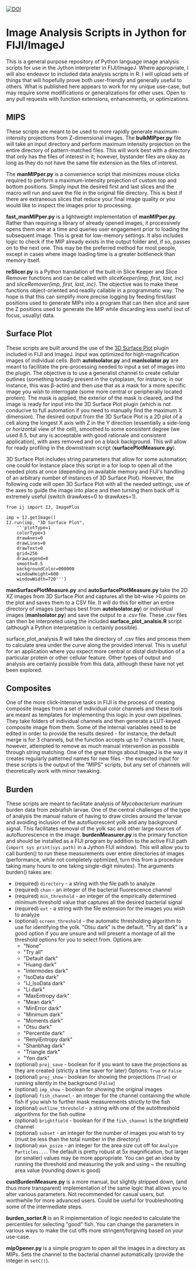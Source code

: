 [![DOI](https://zenodo.org/badge/521425912.svg)](https://zenodo.org/badge/latestdoi/521425912)

# Image Analysis Scripts in Jython for FIJI/ImageJ

This is a general purpose repository of Python language image analysis scripts for use in the Jython interpreter in FIJI/ImageJ. Where appropriate, I will also endeavor to included data analysis scripts in R. I will upload sets of things that will hopefully prove both user-friendly and generally useful to others. What is published here appears to work for my unique use-case, but may require some modifications or generalizations for other uses. Open to any pull requests with function extensions, enhancements, or optimizations.

## MIPS

These scripts are meant to be used to more rapidly generate maximum-intensity projections from Z-dimensional images. The __bulkMIPper.py__ file will take an input directory and perform maximum intensity projection on the entire directory of pattern-matched files. This will work best with a directory that only has the files of interest in it; however, bystander files are okay as long as they do not have the same file extension as the files of interest.

The __manMIPper.py__ is a convenience script that minimizes mouse clicks required to perform a maximum-intensity projection of custom top and bottom positions. Simply input the desired first and last slices and the macro will run and save the file in the original file directory. This is best if there are extraneous slices that reduce your final image quality or you would like to inspect the images prior to processing.

__fast_manMIPper.py__ is a lightweight implementation of __manMIPper.py__. Rather than requiring a library of already opened images, it processively opens them one at a time and queries user engagement prior to loading the subsequent image. This is great for low-memory settings. It also includes logic to check if the MIP already exists in the output folder and, if so, passes on to the next one. This may be the preferred method for most people, except in cases where image loading time is a greater bottleneck than memory itself.

__reSlicer.py__ is a Python translation of the built-in Slice Keeper and Slice Remover functions and can be called with _sliceKeeper(imp, first, last, inc)_ and _sliceRemover(imp, first, last, inc)_. The objective was to make these functions object-oriented and readily callable in a programmatic way. The hope is that this can simplify more precise logging by feeding first/last positions used to generate MIPs into a program that can then slice and save the Z positions used to generate the MIP while discarding less useful (out of focus, usually) data.

## Surface Plot

These scripts are built around the use of the [3D Surface Plot](https://github.com/fiji/Interactive_3D_Surface_Plot) plugin included in FIJI and ImageJ. Input was optimized for high-magnification images of individual cells. Both __autoIsolator.py__ and __manIsolator.py__ are meant to facilitate the pre-processing needed to input a set of images into the plugin. The objective is to use a generalist channel to create cellular outlines (something broadly present in the cytoplasm, for instance; in our instance, this was β-actin) and then use that as a mask for a more specific image you wish to interrogate (some more central or peripherally located protein). The mask is applied, the exterior of the mask is cleared, and the image is ready for input into the 3D Surface Plot plugin (which is not conducive to full automation if you need to manually find the maximum X dimension). The desired output from the 3D Surface Plot is a 2D plot of a cell along the longest X axis with Z in the Y direction (essentially a side-long or *horizon*tal view of the cell), smoothed to some consistent degree (we used 8.5, but any is acceptable with good rationale and consistent application), with axes removed and on a black background. This will allow for ready profiling in the downstream script (__surfacePlotMeasure.py__).

3D Surface Plot includes string parameters that allow for some automation; one could for instance place this script in a for loop to open all of the needed plots at once (depending on available memory and FIJI's handling of an arbitrary number of instances of 3D Surface Plot). However, the following code will open 3D Surface Plot with all the needed settings; use of the axes to guide the image into place and then turning them back off is extremely useful (switch drawAxes=0 to drawAxes=1).

```
from ij import IJ, ImagePlus

imp = IJ.getImage()
IJ.run(imp, "3D Surface Plot",
	'''plotType=1
	colorType=3
	drawAxes=0
	drawLines=0
	drawText=0
	grid=256
	drawLegend=0
	smooth=8.5
	backgroundColor=000000
	windowHeight=600
	windowWidth=720''')
```

__manSurfacePlotMeasure.py__ and __autoSurfacePlotMeasure.py__ take the 2D XZ images from 3D Surface Plot and captures all the bit-wise >0 points on the plot and saves them to a CSV file. It will do this for either an entire directory of images (perhaps best from __autoIsolator.py__) or individual images (__manIsolator.py__) and save the output to a .csv file. These .csv files can then be interpreted using the included __surface_plot_analsis.R__ script (although a Python interpretation is certainly possible).

surface_plot_analysis.R will take the directory of .csv files and process them to calculate area under the curve along the provided interval. This is useful for an application where you expect more central or distal distribution of a particular protein or other cellular feature. Other types of output and analysis are certainly possible from this data, although these have not yet been explored.

## Composites

One of the more click-intensive tasks in FIJI is the process of creating composite images from a set of individual color channels and these tools are meant as templates for implementing this logic in your own pipelines. They take folders of individual channels and then generate a LUT-keyed composite image from them. Some of the internal variables need to be edited in order to provide the results desired - for instance, the default merge is for 3 channels, but the function accepts up to 7 channels. I have, however, attempted to remove as much manual intervention as possible through string matching. One of the great things about ImageJ is the way it creates regularly patterned names for new files - the expected input for these scripts is the output of the "MIPS" scripts, but any set of channels will theoretically work with minor tweaking.

## Burden

These scripts are meant to facilitate analysis of _Mycobacterium marinum_ burden data from zebrafish larvae. One of the central challenges of the type of analysis the manual nature of having to draw circles around the larvae and avoiding inclusion of the autofluorescent yolk and any background signal. This facilitates removal of the yolk sac and other large sources of autofluorescence in the image. __burdenMeasurer.py__ is the primary function and should be installed as a FIJI program by addition to the active FIJI path (```import sys print(sys.path)``` in a Jython FIJI window). This will allow you to call burden() to run these measurements over entire directories of images (performance, while not completely optimized, turn this from a procedure taking many hours to one taking single-digit minutes). The arguments burden() takes are:

* (required) ```directory``` - a string with the file path to analyze
* (required) ```chan``` - an integer of the bacterial fluorescence channel
* (required) ```min_threshold``` - an integer of the empirically determined minimum threshold value that captures all the desired bacterial signal
* (required) ```ext``` - a string with the file extension for the images you wish to analyze
* (optional) ```screen_threshold``` - the automatic thresholding algorithm to use for identifying the yolk. "Otsu dark" is the default. "Try all dark" is a good option if you are unsure and will present a montage of all the threshold options for you to select from. Options are:
	* "None"
	* "Try all"
	* "Default dark"
	* "Huang dark"
	* "Intermodes dark"
	* "IsoData dark"
	* "IJ_IsoData dark"
	* "Li dark"
	* "MaxEntropy dark"
	* "Mean dark"
	* "MinError dark"
	* "Minimum dark"
	* "Moments dark"
	* "Otsu dark"
	* "Percentile dark"
	* "RenyiEntropy dark"
	* "Shanbhag dark"
	* "Triangle dark"
	* "Yen dark"
* (optional) ```proj_save``` - boolean for if you want to save the projections as they are created (strictly a time saver for later) Options: ```True``` or ```False```
* (optional) ```proj_show``` - boolean for showing the projections (```True```) or running silently in the background (```False```)
* (optional) ```imp_show``` - boolean for showing the original images
* (optional) ```fish_channel``` - an integer for the channel containing the whole fish if you wish to further mask measurements strictly to the fish
* (optional) ```outline_threshold``` - a string with one of the autothreshold algorithms for the fish outline
* (optional) ```brightfield``` - boolean for if the ```fish_channel``` is the brightfield channel
* (optional) ```subset``` - an integer for the number of images you wish to try (must be less than the total number in the directory)
* (optional) ```man_psize``` - an integer for the area size cut off for ```Analyze Particles...```. The default is pretty robust at 5x magnification, but larger (or smaller) values may be more appropriate. You can get an idea by running the threshold and measuring the yolk and using ~ the resulting area value (rounding down is good)

__custBurdenMeasure.py__ is a more manual, but slightly stripped down, (and thus more transparent) implementation of the same logic that allows you to alter various parameters. Not recommended for casual users, but worthwhile for more advanced users. Could be useful for troubleshooting some of the intermediate steps.

__burden_sorter.R__ is an R implementation of logic needed to calculate the percentiles for selecting "good" fish. You can change the parameters in various ways to make the cut offs more stringent/forgiving based on your use-case.

__mipOpener.py__ is a simple program to open all the images in a directory as MIPs. Sets the channel to the bacterial channel automatically (provide the integer in ```setC()```).

